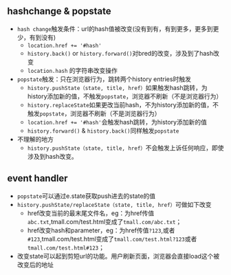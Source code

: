 ## hashchange & popstate
* `hash change`触发条件：url的hash值被改变(没有到有，有到更多，更多到更少，有到没有)
  * `location.href += '#hash'`
  * `history.back()` or `history.forward()`对bred的改变，涉及到了hash改变
  * `location.hash` 的字符串改变操作
* `popstate`触发：只在浏览器行为，跳转两个history entries时触发
  * `history.pushState（state, title, href）`如果触发hash跳转，为history添加新的值，不触发`popstate`，浏览器不刷新（不是浏览器行为）
  * `history.replaceState`如果更改当前hash，不为history添加新的值，不触发`popstate`，浏览器不刷新（不是浏览器行为）
  * `location.href += '#hash'`会触发hash跳转，为history添加新的值
  * `history.forward()` & `history.back()`同样触发`popstate`
* 不理解的地方
  * `history.pushState（state, title, href）`不会触发上诉任何响应，即使涉及到hash改变。
  
## event handler
* `popstate`可以通过e.state获取push进去的state的值
* `history.pushState/replaceState（state, title, href）`可做如下改变
  * href改变当前的最末尾文件名，eg：为href传值`abc.txt`,tmall.com/test.html变成了`tmall.com/abc.txt`；
  * href改变hash和parameter，eg：为href传值`?123`,或者`#123`,tmall.com/test.html变成了`tmall.com/test.html?123`或者`tmall.com/test.html#123`；
* 改变state可以起到剪短url的功能。用户刷新页面，浏览器会直接load这个被改变后的地址
